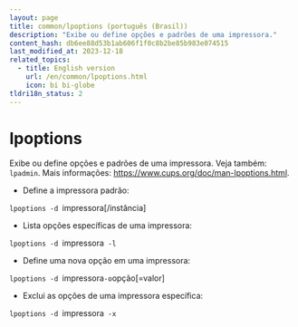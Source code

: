 ```yaml
---
layout: page
title: common/lpoptions (português (Brasil))
description: "Exibe ou define opções e padrões de uma impressora."
content_hash: db6ee88d53b1ab606f1f0c8b2be85b983e074515
last_modified_at: 2023-12-18
related_topics:
  - title: English version
    url: /en/common/lpoptions.html
    icon: bi bi-globe
tldri18n_status: 2
---
```

# lpoptions

Exibe ou define opções e padrões de uma impressora.
Veja também: `lpadmin`.
Mais informações: <https://www.cups.org/doc/man-lpoptions.html>.

- Define a impressora padrão:

`lpoptions -d `<span class="tldr-var badge badge-pill bg-dark-lm bg-white-dm text-white-lm text-dark-dm font-weight-bold">impressora[/instância]</span>

- Lista opções específicas de uma impressora:

`lpoptions -d `<span class="tldr-var badge badge-pill bg-dark-lm bg-white-dm text-white-lm text-dark-dm font-weight-bold">impressora</span>` -l`

- Define uma nova opção em uma impressora:

`lpoptions -d `<span class="tldr-var badge badge-pill bg-dark-lm bg-white-dm text-white-lm text-dark-dm font-weight-bold">impressora</span>` -o `<span class="tldr-var badge badge-pill bg-dark-lm bg-white-dm text-white-lm text-dark-dm font-weight-bold">opção[=valor]</span>

- Exclui as opções de uma impressora específica:

`lpoptions -d `<span class="tldr-var badge badge-pill bg-dark-lm bg-white-dm text-white-lm text-dark-dm font-weight-bold">impressora</span>` -x`
